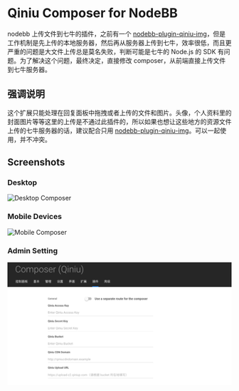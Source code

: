 # Qiniu Composer for NodeBB

nodebb 上传文件到七牛的插件，之前有一个 [nodebb-plugin-qiniu-img](https://www.npmjs.com/package/nodebb-plugin-qiniu-img)，但是工作机制是先上传的本地服务器，然后再从服务器上传到七牛，效率很低，而且更严重的问题是大文件上传总是莫名失败，判断可能是七牛的 Node.js 的 SDK 有问题。为了解决这个问题，最终决定，直接修改 composer，从前端直接上传文件到七牛服务器。

## 强调说明

这个扩展只能处理在回复面板中拖拽或者上传的文件和图片。头像，个人资料里的封面图片等等这里的上传是不通过此插件的，所以如果也想让这些地方的资源文件上传的七牛服务器的话，建议配合只用 [nodebb-plugin-qiniu-img](https://www.npmjs.com/package/nodebb-plugin-qiniu-img)。可以一起使用，并不冲突。

## Screenshots

### Desktop
![Desktop Composer](screenshots/desktop.png?raw=true)

### Mobile Devices
![Mobile Composer](screenshots/mobile.png?raw=true)

### Admin Setting
![Admin Setting](screenshots/admin.png?raw=true)
